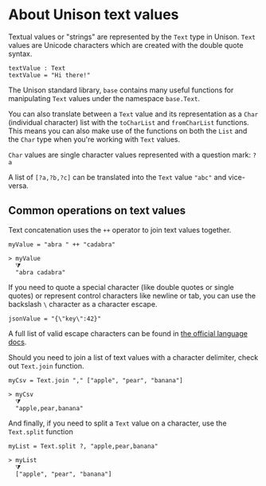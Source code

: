 # About Unison text values

Textual values or "strings" are represented by the `Text` type in Unison. `Text` values are Unicode characters which are created with the double quote syntax.

```
textValue : Text
textValue = "Hi there!"
```

The Unison standard library, `base` contains many useful functions for manipulating `Text` values under the namespace `base.Text`.

You can also translate between a `Text` value and its representation as a `Char` (individual character) list with the `toCharList` and `fromCharList` functions. This means you can also make use of the functions on both the `List` and the `Char` type when you're working with `Text` values.

`Char` values are single character values represented with a question mark: `?a`

A list of `[?a,?b,?c]` can be translated into the `Text` value `"abc"` and vice-versa.

## Common operations on text values

Text concatenation uses the `++` operator to join text values together.

```
myValue = "abra " ++ "cadabra"

> myValue
  ⧩
  "abra cadabra"
```

If you need to quote a special character (like double quotes or single quotes) or represent control characters like newline or tab, you can use the backslash `\` character as a character escape.

```
jsonValue = "{\"key\":42}"
```

A full list of valid escape characters can be found in [the official language docs][escape-chars].

Should you need to join a list of text values with a character delimiter, check out `Text.join` function.

```
myCsv = Text.join "," ["apple", "pear", "banana"]

> myCsv
  ⧩
  "apple,pear,banana"
```

And finally, if you need to split a `Text` value on a character, use the `Text.split` function

```
myList = Text.split ?, "apple,pear,banana"

> myList
  ⧩
  ["apple", "pear", "banana"]
```

[escape-chars]: https://www.unison-lang.org/learn/language-reference/escape-sequences/
